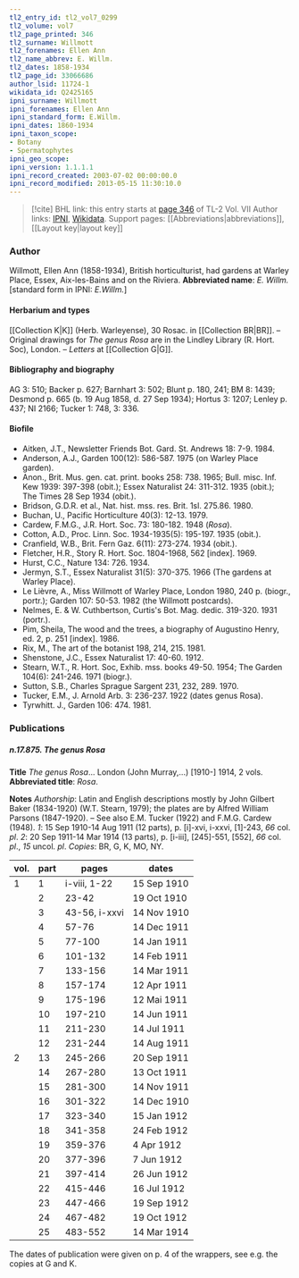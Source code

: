```yaml
---
tl2_entry_id: tl2_vol7_0299
tl2_volume: vol7
tl2_page_printed: 346
tl2_surname: Willmott
tl2_forenames: Ellen Ann
tl2_name_abbrev: E. Willm.
tl2_dates: 1858-1934
tl2_page_id: 33066686
author_lsid: 11724-1
wikidata_id: Q2425165
ipni_surname: Willmott
ipni_forenames: Ellen Ann
ipni_standard_form: E.Willm.
ipni_dates: 1860-1934
ipni_taxon_scope: 
- Botany
- Spermatophytes
ipni_geo_scope: 
ipni_version: 1.1.1.1
ipni_record_created: 2003-07-02 00:00:00.0
ipni_record_modified: 2013-05-15 11:30:10.0
---
```


> [!cite] BHL link: this entry starts at [page 346](https://www.biodiversitylibrary.org/page/33066686) of TL-2 Vol. VII
> Author links: [IPNI](https://www.ipni.org/a/11724-1), [Wikidata](https://www.wikidata.org/wiki/Q2425165). Support pages: [[Abbreviations|abbreviations]], [[Layout key|layout key]]

### Author

Willmott, Ellen Ann (1858-1934), British horticulturist, had gardens at Warley Place, Essex, Aix-les-Bains and on the Riviera. 
**Abbreviated name**: *E. Willm.* \[standard form in IPNI: *E.Willm.*\]

#### Herbarium and types

[[Collection K|K]] (Herb. Warleyense), 30 Rosac. in [[Collection BR|BR]]. – Original drawings for *The genus Rosa* are in the Lindley Library (R. Hort. Soc), London. – *Letters* at [[Collection G|G]].

#### Bibliography and biography

AG 3: 510; Backer p. 627; Barnhart 3: 502; Blunt p. 180, 241; BM 8: 1439; Desmond p. 665 (b. 19 Aug 1858, d. 27 Sep 1934); Hortus 3: 1207; Lenley p. 437; NI 2166; Tucker 1: 748, 3: 336.

#### Biofile

- Aitken, J.T., Newsletter Friends Bot. Gard. St. Andrews 18: 7-9. 1984.
- Anderson, A.J., Garden 100(12): 586-587. 1975 (on Warley Place garden).
- Anon., Brit. Mus. gen. cat. print. books 258: 738. 1965; Bull. misc. Inf. Kew 1939: 397-398 (obit.); Essex Naturalist 24: 311-312. 1935 (obit.); The Times 28 Sep 1934 (obit.).
- Bridson, G.D.R. et al., Nat. hist. mss. res. Brit. 1sl. 275.86. 1980.
- Buchan, U., Pacific Horticulture 40(3): 12-13. 1979.
- Cardew, F.M.G., J.R. Hort. Soc. 73: 180-182. 1948 (*Rosa*).
- Cotton, A.D., Proc. Linn. Soc. 1934-1935(5): 195-197. 1935 (obit.).
- Cranfield, W.B., Brit. Fern Gaz. 6(11): 273-274. 1934 (obit.).
- Fletcher, H.R., Story R. Hort. Soc. 1804-1968, 562 \[index\]. 1969.
- Hurst, C.C., Nature 134: 726. 1934.
- Jermyn, S.T., Essex Naturalist 31(5): 370-375. 1966 (The gardens at Warley Place).
- Le Lièvre, A., Miss Willmott of Warley Place, London 1980, 240 p. (biogr., portr.); Garden 107: 50-53. 1982 (the Willmott postcards).
- Nelmes, E. & W. Cuthbertson, Curtis's Bot. Mag. dedic. 319-320. 1931 (portr.).
- Pim, Sheila, The wood and the trees, a biography of Augustino Henry, ed. 2, p. 251 \[index\]. 1986.
- Rix, M., The art of the botanist 198, 214, 215. 1981.
- Shenstone, J.C., Essex Naturalist 17: 40-60. 1912.
- Stearn, W.T., R. Hort. Soc, Exhib. mss. books 49-50. 1954; The Garden 104(6): 241-246. 1971 (biogr.).
- Sutton, S.B., Charles Sprague Sargent 231, 232, 289. 1970.
- Tucker, E.M., J. Arnold Arb. 3: 236-237. 1922 (dates genus Rosa).
- Tyrwhitt. J., Garden 106: 474. 1981.

### Publications

##### n.17.875. The genus Rosa

**Title**
*The genus Rosa*... London (John Murray,...) \[1910-\] 1914, 2 vols.
**Abbreviated title**: *Rosa*.

**Notes**
*Authorship*: Latin and English descriptions mostly by John Gilbert Baker (1834-1920) (W.T. Stearn, 1979); the plates are by Alfred William Parsons (1847-1920). – See also E.M. Tucker (1922) and F.M.G. Cardew (1948).
*1*: 15 Sep 1910-14 Aug 1911 (12 parts), p. \[i\]-xvi, i-xxvi, \[1\]-243, *66* col. *pl*.
*2*: 20 Sep 1911-14 Mar 1914 (13 parts), p. \[i-iii\], \[245\]-551, \[552\], *66* col. *pl*., *15* uncol.
*pl*.
*Copies*: BR, G, K, MO, NY.

|vol.	|part	|pages	|dates	|
|---	|---	|---	|---	|
|1	|1	|i-viii, 1-22	|15 Sep 1910	|
|	|2	|23-42	|19 Oct 1910	|
|	|3	|43-56, i-xxvi	|14 Nov 1910	|
|	|4	|57-76	|14 Dec 1911	|
|	|5	|77-100	|14 Jan 1911	|
|	|6	|101-132	|14 Feb 1911	|
|	|7	|133-156	|14 Mar 1911	|
|	|8	|157-174	|12 Apr 1911	|
|	|9	|175-196	|12 Mai 1911	|
|	|10	|197-210	|14 Jun 1911	|
|	|11	|211-230	|14 Jul 1911	|
|	|12	|231-244	|14 Aug 1911	|
|2	|13	|245-266	|20 Sep 1911|
|	|14	|267-280	|13 Oct 1911|
|	|15	|281-300	|14 Nov 1911|
|	|16	|301-322	|14 Dec 1910|
|	|17	|323-340	|15 Jan 1912|
|	|18	|341-358	|24 Feb 1912|
|	|19	|359-376	|4 Apr 1912|
|	|20	|377-396	|7 Jun 1912|
|	|21	|397-414	|26 Jun 1912|
|	|22	|415-446	|16 Jul 1912|
|	|23	|447-466	|19 Sep 1912|
|	|24	|467-482	|19 Oct 1912|
|	|25	|483-552	|14 Mar 1914|

The dates of publication were given on p. 4 of the wrappers, see e.g. the copies at G and K.

